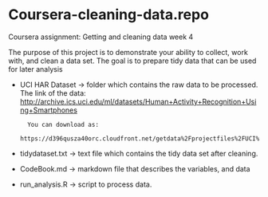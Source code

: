 # Coursera-cleaning-data.repo
Coursera assignment: Getting and cleaning data week 4

The purpose of this project is to demonstrate your ability to collect, work with, and clean a data set. The goal is to prepare tidy data that can be used for later analysis

- UCI HAR Dataset -> 		folder which contains the raw data to be processed.
					The link of the data:
					http://archive.ics.uci.edu/ml/datasets/Human+Activity+Recognition+Using+Smartphones
        
        You can download as:
        https://d396qusza40orc.cloudfront.net/getdata%2Fprojectfiles%2FUCI%20HAR%20Dataset.zip 
        
- tidydataset.txt ->	text file which contains the tidy data set after cleaning.
- CodeBook.md ->	markdown	file that describes the variables, and data
- run_analysis.R ->	script to process data.
